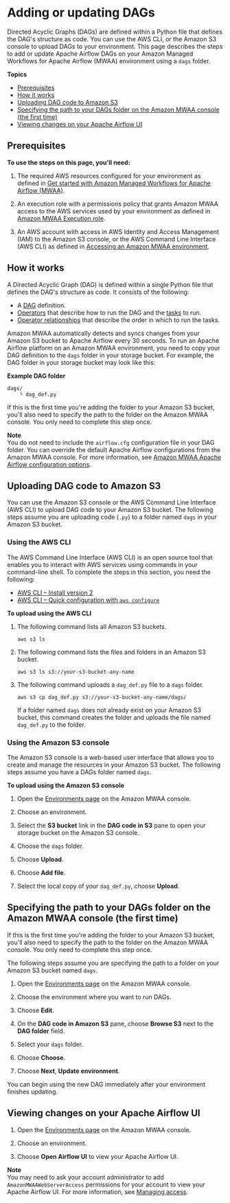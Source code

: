 # Adding or updating DAGs<a name="configuring-dag-folder"></a>

Directed Acyclic Graphs \(DAGs\) are defined within a Python file that defines the DAG's structure as code\. You can use the AWS CLI, or the Amazon S3 console to upload DAGs to your environment\. This page describes the steps to add or update Apache Airflow DAGs on your Amazon Managed Workflows for Apache Airflow \(MWAA\) environment using a `dags` folder\.

**Topics**
+ [Prerequisites](#configuring-dag-folder-prereqs)
+ [How it works](#configuring-dag-folder-how)
+ [Uploading DAG code to Amazon S3](#configuring-dag-folder-uploading)
+ [Specifying the path to your DAGs folder on the Amazon MWAA console \(the first time\)](#configuring-dag-folder-mwaaconsole)
+ [Viewing changes on your Apache Airflow UI](#configuring-dag-folder-mwaaconsole-view)

## Prerequisites<a name="configuring-dag-folder-prereqs"></a>

**To use the steps on this page, you'll need:**

1. The required AWS resources configured for your environment as defined in [Get started with Amazon Managed Workflows for Apache Airflow \(MWAA\)](get-started.md)\.

1. An execution role with a permissions policy that grants Amazon MWAA access to the AWS services used by your environment as defined in [Amazon MWAA Execution role](mwaa-create-role.md)\.

1. An AWS account with access in AWS Identity and Access Management \(IAM\) to the Amazon S3 console, or the AWS Command Line Interface \(AWS CLI\) as defined in [Accessing an Amazon MWAA environment](access-policies.md)\.

## How it works<a name="configuring-dag-folder-how"></a>

A Directed Acyclic Graph \(DAG\) is defined within a single Python file that defines the DAG's structure as code\. It consists of the following:
+ A [DAG](https://airflow.apache.org/docs/stable/concepts.html#dags) definition\.
+ [Operators](https://airflow.apache.org/concepts.html#operators) that describe how to run the DAG and the [tasks](https://airflow.apache.org/docs/stable/concepts.html#tasks) to run\.
+ [Operator relationships](https://airflow.apache.org/concepts.html#bitshift-composition) that describe the order in which to run the tasks\.

Amazon MWAA automatically detects and syncs changes from your Amazon S3 bucket to Apache Airflow every 30 seconds\. To run an Apache Airflow platform on an Amazon MWAA environment, you need to copy your DAG definition to the `dags` folder in your storage bucket\. For example, the DAG folder in your storage bucket may look like this:

**Example DAG folder**  

```
dags/
    └ dag_def.py
```

If this is the first time you're adding the folder to your Amazon S3 bucket, you'll also need to specify the path to the folder on the Amazon MWAA console\. You only need to complete this step once\.

**Note**  
You do not need to include the `airflow.cfg` configuration file in your DAG folder\. You can override the default Apache Airflow configurations from the Amazon MWAA console\. For more information, see [Amazon MWAA Apache Airflow configuration options](configuring-env-variables.md)\.

## Uploading DAG code to Amazon S3<a name="configuring-dag-folder-uploading"></a>

You can use the Amazon S3 console or the AWS Command Line Interface \(AWS CLI\) to upload DAG code to your Amazon S3 bucket\. The following steps assume you are uploading code \(`.py`\) to a folder named `dags` in your Amazon S3 bucket\.

### Using the AWS CLI<a name="configuring-dag-folder-cli"></a>

The AWS Command Line Interface \(AWS CLI\) is an open source tool that enables you to interact with AWS services using commands in your command\-line shell\. To complete the steps in this section, you need the following:
+ [AWS CLI – Install version 2](https://docs.aws.amazon.com/cli/latest/userguide/install-cliv2.html)
+ [AWS CLI – Quick configuration with `aws configure`](https://docs.aws.amazon.com/cli/latest/userguide/cli-chap-configure.html)

**To upload using the AWS CLI**

1. The following command lists all Amazon S3 buckets\.

   ```
   aws s3 ls
   ```

1. The following command lists the files and folders in an Amazon S3 bucket\.

   ```
   aws s3 ls s3://your-s3-bucket-any-name
   ```

1. The following command uploads a `dag_def.py` file to a `dags` folder\. 

   ```
   aws s3 cp dag_def.py s3://your-s3-bucket-any-name/dags/
   ```

   If a folder named `dags` does not already exist on your Amazon S3 bucket, this command creates the folder and uploads the file named `dag_def.py` to the folder\.

### Using the Amazon S3 console<a name="configuring-dag-folder-console"></a>

The Amazon S3 console is a web\-based user interface that allows you to create and manage the resources in your Amazon S3 bucket\. The following steps assume you have a DAGs folder named `dags`\.

**To upload using the Amazon S3 console**

1. Open the [Environments page](https://console.aws.amazon.com/mwaa/home#/environments) on the Amazon MWAA console\.

1. Choose an environment\.

1. Select the **S3 bucket** link in the **DAG code in S3** pane to open your storage bucket on the Amazon S3 console\.

1. Choose the `dags` folder\.

1. Choose **Upload**\.

1. Choose **Add file**\.

1. Select the local copy of your `dag_def.py`, choose **Upload**\.

## Specifying the path to your DAGs folder on the Amazon MWAA console \(the first time\)<a name="configuring-dag-folder-mwaaconsole"></a>

If this is the first time you're adding the folder to your Amazon S3 bucket, you'll also need to specify the path to the folder on the Amazon MWAA console\. You only need to complete this step once\.

The following steps assume you are specifying the path to a folder on your Amazon S3 bucket named `dags`\.

1. Open the [Environments page](https://console.aws.amazon.com/mwaa/home#/environments) on the Amazon MWAA console\.

1. Choose the environment where you want to run DAGs\.

1. Choose **Edit**\.

1. On the **DAG code in Amazon S3** pane, choose **Browse S3** next to the **DAG folder** field\.

1. Select your `dags` folder\.

1. Choose **Choose**\.

1. Choose **Next**, **Update environment**\.

You can begin using the new DAG immediately after your environment finishes updating\.

## Viewing changes on your Apache Airflow UI<a name="configuring-dag-folder-mwaaconsole-view"></a>

1. Open the [Environments page](https://console.aws.amazon.com/mwaa/home#/environments) on the Amazon MWAA console\.

1. Choose an environment\.

1. Choose **Open Airflow UI** to view your Apache Airflow UI\.

**Note**  
You may need to ask your account administrator to add `AmazonMWAAWebServerAccess` permissions for your account to view your Apache Airflow UI\. For more information, see [Managing access](https://docs.aws.amazon.com/mwaa/latest/userguide/manage-access.html)\.